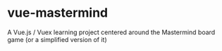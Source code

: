 # vue-mastermind
A Vue.js / Vuex learning project centered around the Mastermind board game (or a simplified version of it)
